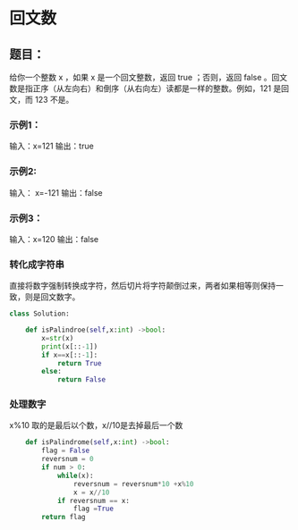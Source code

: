 # 回文数
## 题目：
给你一个整数 x ，如果 x 是一个回文整数，返回 true ；否则，返回 false 。回文数是指正序（从左向右）和倒序（从右向左）读都是一样的整数。例如，121 是回文，而 123 不是。

### 示例1：
输入：x=121
输出：true
### 示例2:
输入： x=-121
输出：false
### 示例3：
输入：x=120
输出：false

### 转化成字符串
直接将数字强制转换成字符，然后切片将字符颠倒过来，两者如果相等则保持一致，则是回文数字。
```python
class Solution:

    def isPalindroe(self,x:int) ->bool:
        x=str(x)
        print(x[::-1])
        if x==x[::-1]:
            return True
        else:
            return False
```

### 处理数字
x%10 取的是最后以个数，x//10是去掉最后一个数
```python
    def isPalindrome(self,x:int) ->bool:
        flag = False
        reversnum = 0
        if num > 0:
            while(x):
                reversnum = reversnum*10 +x%10
                x = x//10
            if reversnum == x:
                flag =True
        return flag
```
